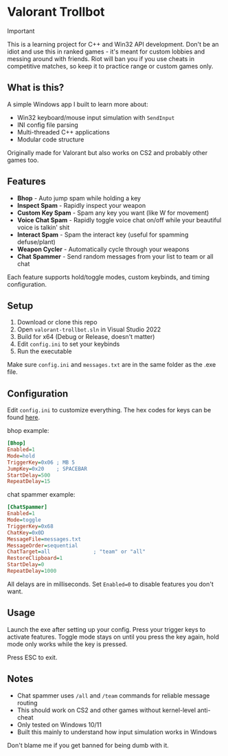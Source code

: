 # Valorant Trollbot

> [!IMPORTANT]
> This is a learning project for C++ and Win32 API development. Don't be an idiot and use this in ranked games - it's meant for custom lobbies and messing around with friends. Riot will ban you if you use cheats in competitive matches, so keep it to practice range or custom games only.

## What is this?

A simple Windows app I built to learn more about:
- Win32 keyboard/mouse input simulation with `SendInput`
- INI config file parsing
- Multi-threaded C++ applications
- Modular code structure

Originally made for Valorant but also works on CS2 and probably other games too.

## Features

- **Bhop** - Auto jump spam while holding a key
- **Inspect Spam** - Rapidly inspect your weapon
- **Custom Key Spam** - Spam any key you want (like W for movement)
- **Voice Chat Spam** - Rapidly toggle voice chat on/off while your beautiful voice is talkin' shit
- **Interact Spam** - Spam the interact key (useful for spamming defuse/plant)
- **Weapon Cycler** - Automatically cycle through your weapons
- **Chat Spammer** - Send random messages from your list to team or all chat

Each feature supports hold/toggle modes, custom keybinds, and timing configuration.

## Setup

1. Download or clone this repo
2. Open `valorant-trollbot.sln` in Visual Studio 2022
3. Build for x64 (Debug or Release, doesn't matter)
4. Edit `config.ini` to set your keybinds
5. Run the executable

Make sure `config.ini` and `messages.txt` are in the same folder as the .exe file.

## Configuration

Edit `config.ini` to customize everything. The hex codes for keys can be found [here](https://learn.microsoft.com/en-us/windows/win32/inputdev/virtual-key-codes).

bhop example:
```ini
[Bhop]
Enabled=1
Mode=hold
TriggerKey=0x06 ; MB 5
JumpKey=0x20    ; SPACEBAR
StartDelay=500
RepeatDelay=15
```

chat spammer example:
```ini
[ChatSpammer]
Enabled=1
Mode=toggle
TriggerKey=0x68
ChatKey=0x0D
MessageFile=messages.txt
MessageOrder=sequential
ChatTarget=all              ; "team" or "all"
RestoreClipboard=1
StartDelay=0
RepeatDelay=1000
```

All delays are in milliseconds. Set `Enabled=0` to disable features you don't want.

## Usage

Launch the exe after setting up your config. Press your trigger keys to activate features. Toggle mode stays on until you press the key again, hold mode only works while the key is pressed.

Press ESC to exit.

## Notes

- Chat spammer uses `/all` and `/team` commands for reliable message routing
- This should work on CS2 and other games without kernel-level anti-cheat
- Only tested on Windows 10/11
- Built this mainly to understand how input simulation works in Windows

Don't blame me if you get banned for being dumb with it.
